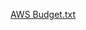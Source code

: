 [AWS Budget.txt](https://github.com/CyberGirlNaz/Using-AWS-Budgets-to-set-custom-budgets-to-track-cost-and-usage/files/9541437/AWS.Budget.txt)


